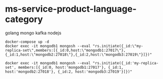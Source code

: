 # ms-service-product-language-category
golang mongo kafka nodejs


```start-db
docker-compose up -d
docker exec -it mongodb1 mongosh --eval "rs.initiate({_id:\"my-replica-set\",members:[{_id:0,host:\"mongodb1:27017\"},{_id:1,host:\"mongodb2:27018\"},{_id:2,host:\"mongodb3:27019\"}]})"
```

```windows
docker exec -it mongodb1 mongosh --eval "rs.initiate({_id:'my-replica-set', members:[{_id:0, host:'mongodb1:27017'}, {_id:1, host:'mongodb2:27018'}, {_id:2, host:'mongodb3:27019'}]})"

```
